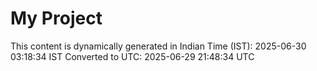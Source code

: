 # My Project

This content is dynamically generated in Indian Time (IST): 2025-06-30 03:18:34 IST
Converted to UTC: 2025-06-29 21:48:34 UTC
